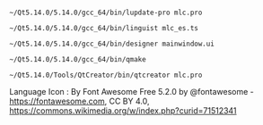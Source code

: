 ```

~/Qt5.14.0/5.14.0/gcc_64/bin/lupdate-pro mlc.pro 

~/Qt5.14.0/5.14.0/gcc_64/bin/linguist mlc_es.ts

~/Qt5.14.0/5.14.0/gcc_64/bin/designer mainwindow.ui

~/Qt5.14.0/5.14.0/gcc_64/bin/qmake 

~/Qt5.14.0/Tools/QtCreator/bin/qtcreator mlc.pro

```

Language Icon :
By Font Awesome Free 5.2.0 by @fontawesome - https://fontawesome.com, CC BY 4.0, https://commons.wikimedia.org/w/index.php?curid=71512341

